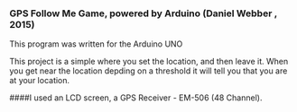 ### GPS Follow Me Game, powered by Arduino (Daniel Webber , 2015)
This program was written for the Arduino UNO


This project is a simple where you set the location, and then leave it. When you get near the location depding on a threshold it will tell you that you are at your location.

####I  used an LCD screen, a GPS Receiver - EM-506 (48 Channel).
 

